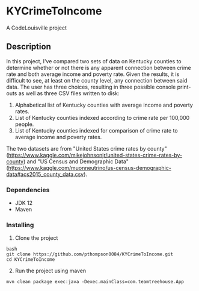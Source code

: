 # KYCrimeToIncome
A CodeLouisville project

## Description

In this project, I've compared two sets of data on Kentucky counties to determine whether or not there is any apparent connection between crime rate and both average income and poverty rate. Given the results, it is difficult to see, at least on the county level, any connection between said data. The user has three choices, resulting in three possible console print-outs as well as three CSV files written to disk:
1. Alphabetical list of Kentucky counties with average income and poverty rates.
2. List of Kentucky counties indexed according to crime rate per 100,000 people.
3. List of Kentucky counties indexed for comparison of crime rate to average income and poverty rates.

The two datasets are from "United States crime rates by county" (https://www.kaggle.com/mikejohnsonjr/united-states-crime-rates-by-county) and "US Census and Demographic Data" (https://www.kaggle.com/muonneutrino/us-census-demographic-data#acs2015_county_data.csv).

### Dependencies
* JDK 12
* Maven

### Installing
1. Clone the project
```
bash
git clone https://github.com/pthompson0084/KYCrimeToIncome.git
cd KYCrimeToIncome
```
2. Run the project using maven
```
mvn clean package exec:java -Dexec.mainClass=com.teamtreehouse.App
```


